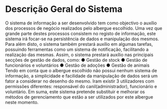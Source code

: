# Descrição Geral do Sistema

O sistema de informação a ser desenvolvido tem como objectivo o auxílio dos processos de negócio
realizados pelo albergue escolhido. Uma vez que grande parte destes processos consistem no
registo de informação, este sistema irá focar-se na persistência de dados e manipulação dos
mesmos. Para além disto, o sistema também prestará auxílio em algumas tarefas, possuindo
ferramentas como um sistema de notificação, facilitando a realização das mesmas.
Assim, o sistema prestará auxílio nas principais secções de gestão de dados, como:
● Gestão de stock
● Gestão de funcionários e voluntários
● Gestão de adoções
● Gestão de animais
Tendo em conta que o albergue escolhido não possui nenhum sistema de informação, a
simplicidade e facilidade da manipulação de dados será um fator a considerar no desenho do
mesmo. Iram existir 3 utilizadores com permissões diferentes: responsável do canil(administrador),
funcionário e voluntário.
Em suma, este sistema pretende substituir e melhorar os métodos de gerenciamento que estão a ser
utilizados por este albergue neste momento.
